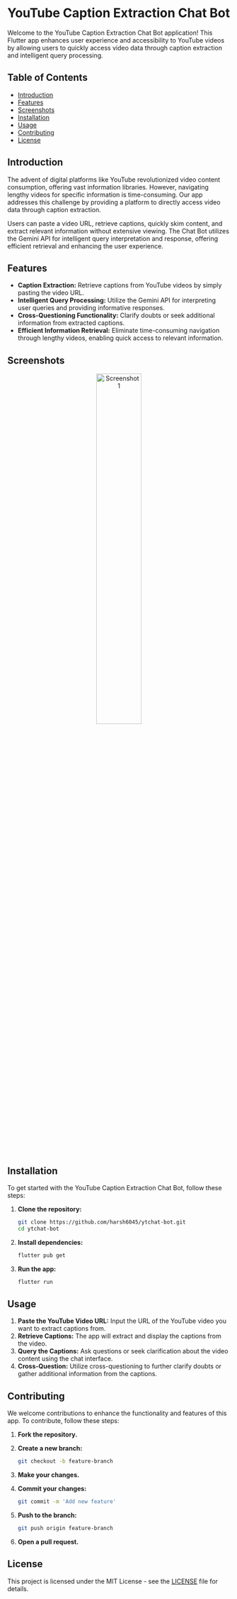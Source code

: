 # YouTube Caption Extraction Chat Bot

Welcome to the YouTube Caption Extraction Chat Bot application! This Flutter app enhances user experience and accessibility to YouTube videos by allowing users to quickly access video data through caption extraction and intelligent query processing.

## Table of Contents

- [Introduction](#introduction)
- [Features](#features)
- [Screenshots](#screenshots)
- [Installation](#installation)
- [Usage](#usage)
- [Contributing](#contributing)
- [License](#license)

## Introduction

The advent of digital platforms like YouTube revolutionized video content consumption, offering vast information libraries. However, navigating lengthy videos for specific information is time-consuming. Our app addresses this challenge by providing a platform to directly access video data through caption extraction.

Users can paste a video URL, retrieve captions, quickly skim content, and extract relevant information without extensive viewing. The Chat Bot utilizes the Gemini API for intelligent query interpretation and response, offering efficient retrieval and enhancing the user experience.

## Features

- **Caption Extraction:** Retrieve captions from YouTube videos by simply pasting the video URL.
- **Intelligent Query Processing:** Utilize the Gemini API for interpreting user queries and providing informative responses.
- **Cross-Questioning Functionality:** Clarify doubts or seek additional information from extracted captions.
- **Efficient Information Retrieval:** Eliminate time-consuming navigation through lengthy videos, enabling quick access to relevant information.

## Screenshots

<div align="center">
  <img src="https://github.com/harsh6045/ytchat-bot/assets/137603920/db642d69-dcd9-424b-a05f-528286668e21" alt="Screenshot 1" width="45%"/>

</div>

## Installation

To get started with the YouTube Caption Extraction Chat Bot, follow these steps:

1. **Clone the repository:**

    ```bash
    git clone https://github.com/harsh6045/ytchat-bot.git
    cd ytchat-bot
    ```

2. **Install dependencies:**

    ```bash
    flutter pub get
    ```

3. **Run the app:**

    ```bash
    flutter run
    ```

## Usage

1. **Paste the YouTube Video URL:** Input the URL of the YouTube video you want to extract captions from.
2. **Retrieve Captions:** The app will extract and display the captions from the video.
3. **Query the Captions:** Ask questions or seek clarification about the video content using the chat interface.
4. **Cross-Question:** Utilize cross-questioning to further clarify doubts or gather additional information from the captions.

## Contributing

We welcome contributions to enhance the functionality and features of this app. To contribute, follow these steps:

1. **Fork the repository.**
2. **Create a new branch:** 

    ```bash
    git checkout -b feature-branch
    ```

3. **Make your changes.**
4. **Commit your changes:** 

    ```bash
    git commit -m 'Add new feature'
    ```

5. **Push to the branch:** 

    ```bash
    git push origin feature-branch
    ```

6. **Open a pull request.**

## License

This project is licensed under the MIT License - see the [LICENSE](LICENSE) file for details.
